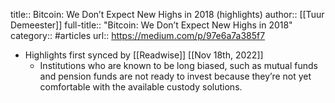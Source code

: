 title:: Bitcoin: We Don’t Expect New Highs in 2018 (highlights)
author:: [[Tuur Demeester]]
full-title:: "Bitcoin: We Don’t Expect New Highs in 2018"
category:: #articles
url:: https://medium.com/p/97e6a7a385f7

- Highlights first synced by [[Readwise]] [[Nov 18th, 2022]]
	- Institutions who are known to be long biased, such as mutual funds and pension funds are not ready to invest because they’re not yet comfortable with the available custody solutions.